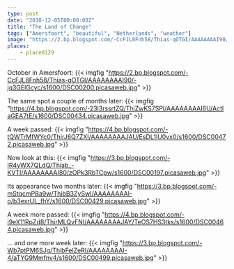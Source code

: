 ```yaml
---
type: post
date: "2010-12-05T00:00:00Z"
title: "The Land of Change"
tags: ["Amersfoort", "beautiful", "Netherlands", "weather"]
image: "https://2.bp.blogspot.com/-CcFJL8Fnh58/Thias-qOTGI/AAAAAAAAI90/-jq3GElGcyc/s1600/DSC00200.picasaweb.jpg"
places:
    - place0129
---
```


October in Amersfoort:
{{< imgfig "https://2.bp.blogspot.com/-CcFJL8Fnh58/Thias-qOTGI/AAAAAAAAI90/-jq3GElGcyc/s1600/DSC00200.picasaweb.jpg" >}}

<!--more-->

The same spot a couple of months later:
{{< imgfig "https://4.bp.blogspot.com/-23l3rssrtZQ/ThiZwKS7SPI/AAAAAAAAI6U/ActlaGEA7tE/s1600/DSC00434.picasaweb.jpg" >}}

A week passed:
{{< imgfig "https://4.bp.blogspot.com/-tQWTrMfWYc0/ThirJ6Q7ZXI/AAAAAAAAJAU/EsDL1IU0vx0/s1600/DSC00472.picasaweb.jpg" >}}

Now look at this:
{{< imgfig "https://3.bp.blogspot.com/-IR4yWX7QLdQ/Thiab_-KVTI/AAAAAAAAI80/zOPk3RbTCpw/s1600/DSC00197.picasaweb.jpg" >}}

Its appearance two months later:
{{< imgfig "https://3.bp.blogspot.com/-mStqcmPBa9w/ThibB3ZySwI/AAAAAAAAI-o/b3exrUL_fhY/s1600/DSC00429.picasaweb.jpg" >}}

A week more passed:
{{< imgfig "https://4.bp.blogspot.com/-i9eX11RpZd8/ThirMLQvFNI/AAAAAAAAJAY/TeOS7HS3tks/s1600/DSC00464.picasaweb.jpg" >}}

… and one more week later:
{{< imgfig "https://3.bp.blogspot.com/-Wb7ptPM6SJg/ThibFelZeRI/AAAAAAAAI-4/aTYG9Mmfnv4/s1600/DSC00499.picasaweb.jpg" >}}
